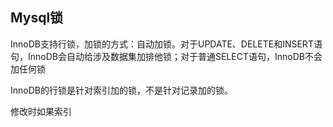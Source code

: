 ## Mysql锁
InnoDB支持行锁，加锁的方式：自动加锁。对于UPDATE、DELETE和INSERT语句，InnoDB会自动给涉及数据集加排他锁；对于普通SELECT语句，InnoDB不会加任何锁

InnoDB的行锁是针对索引加的锁，不是针对记录加的锁。

修改时如果索引